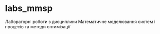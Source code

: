 # labs_mmsp
Лабораторні роботи з дисциплини Математичне моделювання систем і процесів та методи оптимізації
